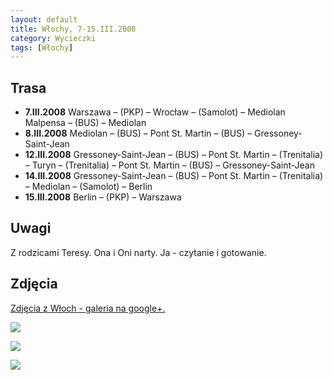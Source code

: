```yaml
---
layout: default
title: Włochy, 7-15.III.2008
category: Wycieczki
tags: [Włochy]
---
```


Trasa
-----

* **7.III.2008** Warszawa – (PKP) – Wrocław – (Samolot) – Mediolan Malpensa – (BUS) – Mediolan
* **8.III.2008** Mediolan – (BUS) – Pont St. Martin – (BUS) – Gressoney-Saint-Jean
* **12.III.2008** Gressoney-Saint-Jean – (BUS) – Pont St. Martin – (Trenitalia) – Turyn – (Trenitalia) – Pont St. Martin – (BUS) – Gressoney-Saint-Jean
* **14.III.2008** Gressoney-Saint-Jean – (BUS) – Pont St. Martin – (Trenitalia) – Mediolan – (Samolot) – Berlin
* **15.III.2008** Berlin – (PKP) – Warszawa

Uwagi
-----

Z rodzicami Teresy. Ona i Oni narty. Ja - czytanie i gotowanie.

Zdjęcia
-------

[Zdjęcia z Włoch - galeria na google+.](https://plus.google.com/photos/+TomekKobyli%C5%84ski/albums/5178160521742028689?banner=pwa&sort=1)

![](https://cloud.githubusercontent.com/assets/1532732/3012619/dc60167a-df3b-11e3-9cd4-3c29387b2f75.JPG)

![](https://cloud.githubusercontent.com/assets/1532732/3012620/dd8ef3a4-df3b-11e3-9611-5bdbb61f985c.JPG)

![](https://cloud.githubusercontent.com/assets/1532732/3012621/de5f5e18-df3b-11e3-8710-b8e521db5532.JPG)



